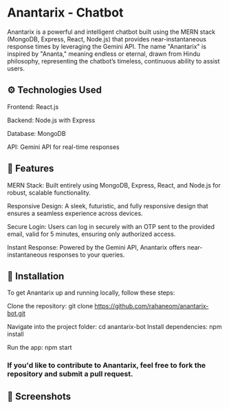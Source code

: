 # Anantarix - Chatbot

Anantarix is a powerful and intelligent chatbot built using the MERN stack (MongoDB, Express, React, Node.js) that provides near-instantaneous response times by leveraging the Gemini API. The name "Anantarix" is inspired by "Ananta," meaning endless or eternal, drawn from Hindu philosophy, representing the chatbot’s timeless, continuous ability to assist users.

## ⚙️ Technologies Used
Frontend: React.js

Backend: Node.js with Express

Database: MongoDB

API: Gemini API for real-time responses


## 🌟 Features

MERN Stack: Built entirely using MongoDB, Express, React, and Node.js for robust, scalable functionality.

Responsive Design: A sleek, futuristic, and fully responsive design that ensures a seamless experience across devices.

Secure Login: Users can log in securely with an OTP sent to the provided email, valid for 5 minutes, ensuring only authorized access.

Instant Response: Powered by the Gemini API, Anantarix offers near-instantaneous responses to your queries.


## 🚀 Installation
To get Anantarix up and running locally, follow these steps:

Clone the repository:   git clone https://github.com/rahaneom/anantarix-bot.git

Navigate into the project folder:  cd anantarix-bot
Install dependencies:   npm install

Run the app:  npm start


### If you'd like to contribute to Anantarix, feel free to fork the repository and submit a pull request. 


## 📸 Screenshots

